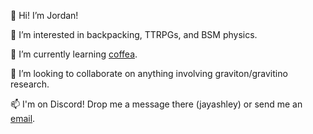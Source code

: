 👋 Hi! I’m Jordan!

👀 I’m interested in backpacking, TTRPGs, and BSM physics.

🌱 I’m currently learning [coffea](https://coffeateam.github.io/coffea/).

💞️ I’m looking to collaborate on anything involving graviton/gravitino research.

📫 I'm on Discord! Drop me a message there (jayashley) or send me an [email](mailto:jashley6@vols.utk.edu).

<!---
j-s-ashley/j-s-ashley is a ✨ special ✨ repository because its `README.md` (this file) appears on your GitHub profile.
You can click the Preview link to take a look at your changes.
--->

